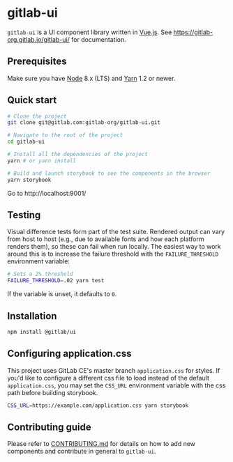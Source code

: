 # gitlab-ui

`gitlab-ui` is a UI component library written in [Vue.js](https://vuejs.org).
See https://gitlab-org.gitlab.io/gitlab-ui/ for documentation.


## Prerequisites

Make sure you have [Node](https://nodejs.org/en/) 8.x (LTS) and [Yarn](https://yarnpkg.com/) 1.2 or newer.

## Quick start

```sh
# Clone the project
git clone git@gitlab.com:gitlab-org/gitlab-ui.git

# Navigate to the root of the project
cd gitlab-ui

# Install all the dependencies of the project
yarn # or yarn install

# Build and launch storybook to see the components in the browser
yarn storybook
```

Go to http://localhost:9001/

## Testing

Visual difference tests form part of the test suite. Rendered output can vary
from host to host (e.g., due to available fonts and how each platform renders
them), so these can fail when run locally. The easiest way to work around this
is to increase the failure threshold with the `FAILURE_THRESHOLD` environment
variable:

```sh
# Sets a 2% threshold
FAILURE_THRESHOLD=.02 yarn test
```

If the variable is unset, it defaults to `0`.

## Installation

```sh
npm install @gitlab/ui
```

## Configuring application.css

This project uses GitLab CE's master branch `application.css` for styles. If you'd like to configure a different css file to load instead of the default `application.css`, you may set the `CSS_URL` environment variable with the css path before building storybook.

```sh
CSS_URL=https://example.com/application.css yarn storybook
```

## Contributing guide

Please refer to [CONTRIBUTING.md](CONTRIBUTING.md) for details on how to add new components and contribute in general to `gitlab-ui`.
